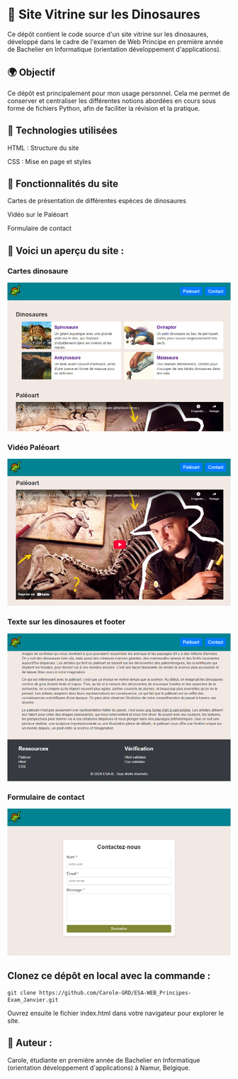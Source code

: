 # 🦖 Site Vitrine sur les Dinosaures

Ce dépôt contient le code source d'un site vitrine sur les dinosaures, développé dans le cadre de l'examen de Web Principe en première année de Bachelier en Informatique (orientation développement d'applications).

## 🌍 Objectif

Ce dépôt est principalement pour mon usage personnel. Cela me permet de conserver et centraliser les différentes notions abordées en cours sous forme de fichiers Python, afin de faciliter la révision et la pratique.


## 📌 Technologies utilisées

HTML : Structure du site

CSS : Mise en page et styles


## 🎨 Fonctionnalités du site

Cartes de présentation de différentes espèces de dinosaures

Vidéo sur le Paléoart

Formulaire de contact


## 📸 Voici un aperçu du site :

### Cartes dinosaure
![Aperçu de la page d'accueil](screenshots/cartes.png)

### Vidéo Paléoart
![Aperçu d'une fiche dinosaure](screenshots/video_paleoart.png)

### Texte sur les dinosaures et footer
![Aperçu du texte sur les dinosaures et du footer](screenshots/texte_footer.png)

### Formulaire de contact
![Aperçu du formulaire de contact](screenshots/formulaire.png)



## Clonez ce dépôt en local avec la commande :

```
git clone https://github.com/Carole-GRD/ESA-WEB_Principes-Exam_Janvier.git
```

Ouvrez ensuite le fichier index.html dans votre navigateur pour explorer le site.



## 📌 Auteur : 

Carole, étudiante en première année de Bachelier en Informatique (orientation développement d'applications) à Namur, Belgique.
